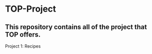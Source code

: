 # TOP-Project

This repository contains all of the project that TOP offers.
-----------
Project 1:
Recipes
